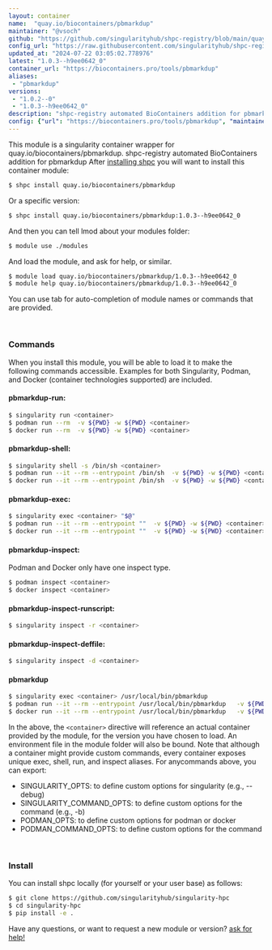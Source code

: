 ```yaml
---
layout: container
name:  "quay.io/biocontainers/pbmarkdup"
maintainer: "@vsoch"
github: "https://github.com/singularityhub/shpc-registry/blob/main/quay.io/biocontainers/pbmarkdup/container.yaml"
config_url: "https://raw.githubusercontent.com/singularityhub/shpc-registry/main/quay.io/biocontainers/pbmarkdup/container.yaml"
updated_at: "2024-07-22 03:05:02.778976"
latest: "1.0.3--h9ee0642_0"
container_url: "https://biocontainers.pro/tools/pbmarkdup"
aliases:
 - "pbmarkdup"
versions:
 - "1.0.2--0"
 - "1.0.3--h9ee0642_0"
description: "shpc-registry automated BioContainers addition for pbmarkdup"
config: {"url": "https://biocontainers.pro/tools/pbmarkdup", "maintainer": "@vsoch", "description": "shpc-registry automated BioContainers addition for pbmarkdup", "latest": {"1.0.3--h9ee0642_0": "sha256:4d67bb1b30c687a5ff1318796c0a89cdc4fd5c8a092f4847c97863ed659addcd"}, "tags": {"1.0.2--0": "sha256:fa876b4e8673e6b5e77b9c9022d9a61d1796a5a02a29df21c4debc7afababece", "1.0.3--h9ee0642_0": "sha256:4d67bb1b30c687a5ff1318796c0a89cdc4fd5c8a092f4847c97863ed659addcd"}, "docker": "quay.io/biocontainers/pbmarkdup", "aliases": {"pbmarkdup": "/usr/local/bin/pbmarkdup"}}
---
```


This module is a singularity container wrapper for quay.io/biocontainers/pbmarkdup.
shpc-registry automated BioContainers addition for pbmarkdup
After [installing shpc](#install) you will want to install this container module:


```bash
$ shpc install quay.io/biocontainers/pbmarkdup
```

Or a specific version:

```bash
$ shpc install quay.io/biocontainers/pbmarkdup:1.0.3--h9ee0642_0
```

And then you can tell lmod about your modules folder:

```bash
$ module use ./modules
```

And load the module, and ask for help, or similar.

```bash
$ module load quay.io/biocontainers/pbmarkdup/1.0.3--h9ee0642_0
$ module help quay.io/biocontainers/pbmarkdup/1.0.3--h9ee0642_0
```

You can use tab for auto-completion of module names or commands that are provided.

<br>

### Commands

When you install this module, you will be able to load it to make the following commands accessible.
Examples for both Singularity, Podman, and Docker (container technologies supported) are included.

#### pbmarkdup-run:

```bash
$ singularity run <container>
$ podman run --rm  -v ${PWD} -w ${PWD} <container>
$ docker run --rm  -v ${PWD} -w ${PWD} <container>
```

#### pbmarkdup-shell:

```bash
$ singularity shell -s /bin/sh <container>
$ podman run --it --rm --entrypoint /bin/sh  -v ${PWD} -w ${PWD} <container>
$ docker run --it --rm --entrypoint /bin/sh  -v ${PWD} -w ${PWD} <container>
```

#### pbmarkdup-exec:

```bash
$ singularity exec <container> "$@"
$ podman run --it --rm --entrypoint ""  -v ${PWD} -w ${PWD} <container> "$@"
$ docker run --it --rm --entrypoint ""  -v ${PWD} -w ${PWD} <container> "$@"
```

#### pbmarkdup-inspect:

Podman and Docker only have one inspect type.

```bash
$ podman inspect <container>
$ docker inspect <container>
```

#### pbmarkdup-inspect-runscript:

```bash
$ singularity inspect -r <container>
```

#### pbmarkdup-inspect-deffile:

```bash
$ singularity inspect -d <container>
```


#### pbmarkdup

```bash
$ singularity exec <container> /usr/local/bin/pbmarkdup
$ podman run --it --rm --entrypoint /usr/local/bin/pbmarkdup   -v ${PWD} -w ${PWD} <container> -c " $@"
$ docker run --it --rm --entrypoint /usr/local/bin/pbmarkdup   -v ${PWD} -w ${PWD} <container> -c " $@"
```



In the above, the `<container>` directive will reference an actual container provided
by the module, for the version you have chosen to load. An environment file in the
module folder will also be bound. Note that although a container
might provide custom commands, every container exposes unique exec, shell, run, and
inspect aliases. For anycommands above, you can export:

 - SINGULARITY_OPTS: to define custom options for singularity (e.g., --debug)
 - SINGULARITY_COMMAND_OPTS: to define custom options for the command (e.g., -b)
 - PODMAN_OPTS: to define custom options for podman or docker
 - PODMAN_COMMAND_OPTS: to define custom options for the command

<br>

### Install

You can install shpc locally (for yourself or your user base) as follows:

```bash
$ git clone https://github.com/singularityhub/singularity-hpc
$ cd singularity-hpc
$ pip install -e .
```

Have any questions, or want to request a new module or version? [ask for help!](https://github.com/singularityhub/singularity-hpc/issues)